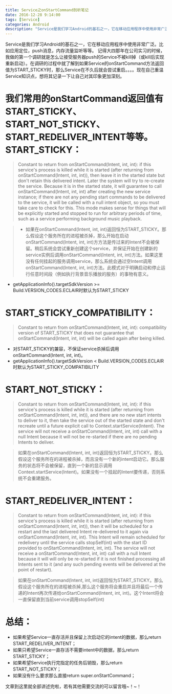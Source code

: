 ```yaml
---
title: Service之onStartCommand剖析笔记
date: 2016-12-28 9:14:00
tags: [Service]
categories: Android
description: "Service是我们学习Android的基石之一，它在移动应用程序中使用非常广泛。比如应用定位，push消息，内存流量监听等等。记得大四那年在公司实习的时候，我做的第一个调研就是怎么让接受服务器push的Service不被kill掉（或kill后实现重新启动）。"
---
```

Service是我们学习Android的基石之一，它在移动应用程序中使用非常广泛。比如应用定位，push消息，内存流量监听等等。
记得大四那年在公司实习的时候，我做的第一个调研就是怎么让接受服务器push的Service不被kill掉（或kill后实现重新启动）。在调研的过程中就了解到如果Service的onStartCommand方法返回值为START_STICKY时，那么Service在不久后就会尝试重启。。。。现在自己重温Service知识点，想将其记录一下让自己对其印象更加深刻。

我们常用的onStartCommand返回值有START_STICKY、START_NOT_STICKY、START_REDELIVER_INTENT等等。
START_STICKY：
=======
> Constant to return from onStartCommand(Intent, int, int): if this service's process is killed while it is started (after returning from onStartCommand(Intent, int, int)), then leave it in the started state but don't retain this delivered intent. Later the system will try to re-create the service. Because it is in the started state, it will guarantee to call onStartCommand(Intent, int, int) after creating the new service instance; if there are not any pending start commands to be delivered to the service, it will be called with a null intent object, so you must take care to check for this.
This mode makes sense for things that will be explicitly started and stopped to run for arbitrary periods of time, such as a service performing background music playback.

> * 如果在onStartCommand(Intent, int, int)返回恒为START_STICKY。那么假设这个服务所在的进程被杀掉，那么开始在启动onStartCommand(Intent, int, int)方方法是传过来的Intent不会被保留。稍后系统会尝试重新创建这个service，并保证开始在创建新的service实例后调用onStartCommand(Intent, int, int)方法。如果这里没有任何挂起的服务调用service，那么系统会通过空Intent调用onStartCommand(Intent, int, int)方法。此模式对于明确启动和停止运行任意时间段（例如执行背景音乐播放的服务）的事物有意义。
* getApplicationInfo().targetSdkVersion >= Build.VERSION_CODES.ECLAIR时默认为START_STICKY


START_STICKY_COMPATIBILITY：
====
> Constant to return from onStartCommand(Intent, int, int): compatibility version of START_STICKY that does not guarantee that onStartCommand(Intent, int, int) will be called again after being killed.
* 对START_STICKY的兼容，不保证service杀掉后调用onStartCommand(Intent, int, int)。
* getApplicationInfo().targetSdkVersion < Build.VERSION_CODES.ECLAIR时默认为START_STICKY_COMPATIBILITY


START_NOT_STICKY：
====
> Constant to return from onStartCommand(Intent, int, int): if this service's process is killed while it is started (after returning from onStartCommand(Intent, int, int)), and there are no new start intents to deliver to it, then take the service out of the started state and don't recreate until a future explicit call to Context.startService(Intent). The service will not receive a onStartCommand(Intent, int, int) call with a null Intent because it will not be re-started if there are no pending Intents to deliver.

> 如果在onStartCommand(Intent, int, int)返回恒为START_STICKY。那么假设这个服务所在的进程被杀掉，而且没有一个新的intent启动它。那么服务的状态将不会被保留，直到一个新的显示调用 Context.startService(Intent)。如果没有一个挂起的Intent要传递，否则系统不会重建服务。

START_REDELIVER_INTENT：
====
> Constant to return from onStartCommand(Intent, int, int): if this service's process is killed while it is started (after returning from onStartCommand(Intent, int, int)), then it will be scheduled for a restart and the last delivered Intent re-delivered to it again via onStartCommand(Intent, int, int). This Intent will remain scheduled for redelivery until the service calls stopSelf(int) with the start ID provided to onStartCommand(Intent, int, int). The service will not receive a onStartCommand(Intent, int, int) call with a null Intent because it will will only be re-started if it is not finished processing all Intents sent to it (and any such pending events will be delivered at the point of restart).

> 如果在onStartCommand(Intent, int, int)返回恒为START_STICKY。那么假设这个服务所在的进程被杀掉,那么这个服务将会重启并且将最后一个传递的Intent再次传递给onStartCommand(Intent, int, int)。这个Intent将会一直保留直到当前service调用stopSelf(int)

总结：
====
* 如果希望Service一直存活并且保留上次启动它的intent的数据，那么return START_REDELIVER_INTENT；
* 如果只希望Service一直存活不需要intent中的数据，那么return START_STICKY；
* 如果希望Service执行完指定的任务后销毁，那么return START_NOT_STICKY；
* 如果没有什么要求那么直接return super.onStartCommand；

文章到这里就全部讲述完啦，若有其他需要交流的可以留言哦~！~！